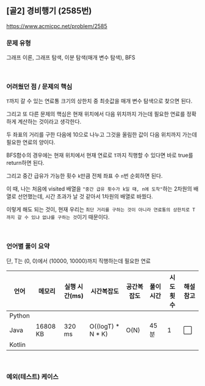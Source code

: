 ## [골2] 경비행기 (2585번)

https://www.acmicpc.net/problem/2585

### 문제 유형

그래프 이론, 그래프 탐색, 이분 탐색(매개 변수 탐색), BFS

<br>

### 어려웠던 점 / 문제의 핵심

`T`까지 갈 수 있는 연료통 크기의 상한치 중 최솟값을 매개 변수 탐색으로 찾으면 된다.

그리고 또 다른 문제의 핵심은 현재 위치에서 다음 위치까지 가는데 필요한 연료를 정확하게 계산하는 것이라고 생각한다.

두 좌표의 거리를 구한 다음에 10으로 나누고 그것을 올림한 값이 다음 위치까지 가는데 필요한 연료의 양이다.

BFS함수의 경우에는 현재 위치에서 현재 연료로 `T`까지 직행할 수 있다면 바로 true를 return하면 된다.

그리고 중간 급유가 가능한 횟수 `k`만큼 전체 좌표 수 `n`번 순회하면 된다.

이 때, 나는 처음에 visited 배열을 `"중간 급유 횟수가 k일 때, n에 도착"`하는 2차원의 배열로 선언했는데, 시간 초과가 날 것 같아서 1차원의 배열로 바꿨다.

이렇게 해도 되는 것이, 현재 우리는 `최단 거리를 구하는 것이 아니라 연료통의 상한치로 T까지 갈 수 있냐 없냐를 구하는 것`이기 때문이다.

<br>

### 언어별 풀이 요약

단, T는 (0, 0)에서 (10000, 10000)까지 직행하는데 필요한 연료

| 언어   | 메모리   | 실행 시간(ms) | 시간복잡도        | 공간복잡도 | 풀이 시간 | 시도 횟수 | 해설 참고            |
| ------ | -------- | ------------- | ----------------- | ---------- | --------- | --------- | -------------------- |
| Python |          |               |                   |            |           |           |                      |
| Java   | 16808 KB | 320 ms        | O((logT) * N * K) | O(N)       | 45분      | 1         | :white_large_square: |
| Kotlin |          |               |                   |            |           |           |                      |

<br>

### 예외(테스트) 케이스

```
```

